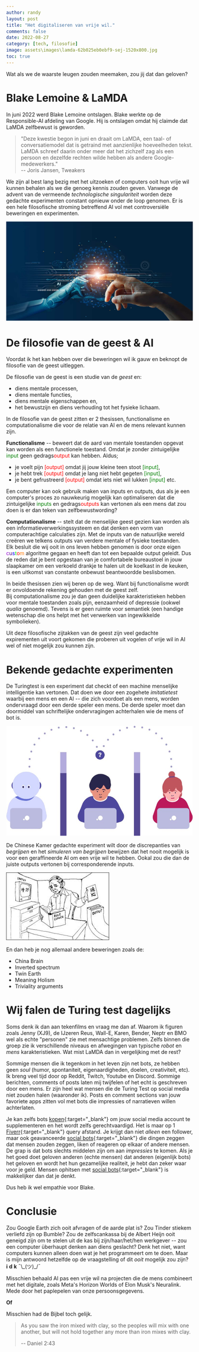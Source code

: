 ```yaml
---
author: randy
layout: post
title: "Het digitaliseren van vrije wil."
comments: false
date: 2022-08-27
category: [tech, filosofie]
image: assets\images\lamda-62b025eb0ebf9-sej-1520x800.jpg
toc: true
---
```


Wat als we de waarste leugen zouden meemaken, zou jij dat dan geloven?

# Blake Lemoine & LaMDA

In juni 2022 werd Blake Lemoine ontslagen. Blake werkte op de Responsible-AI afdeling van Google. Hij is ontslagen omdat hij claimde dat LaMDA zelfbewust is geworden. 

> "Deze kwestie begon in juni en draait om LaMDA, een taal- of conversatiemodel dat is getraind met aanzienlijke hoeveelheden tekst. LaMDA schreef daarin onder meer dat het zichzelf zag als een persoon en dezelfde rechten wilde hebben als andere Google-medewerkers."<br>
-- Joris Jansen, Tweakers 

We zijn al best lang bezig met het uitzoeken of computers ooit hun vrije wil kunnen behalen als we die genoeg kennis zouden geven. Vanwege de advent van de vermeende _technologische singulariteit_ worden deze gedachte experimenten constant opnieuw onder de loop genomen. Er is een hele filosofische stroming betreffend AI vol met controversiële beweringen en experimenten.  

![image](\assets\images\iStock-1206796363.jpg)

# De filosofie van de geest & AI

Voordat ik het kan hebben over die beweringen wil ik gauw en beknopt de filosofie van de geest uitleggen.

De filosofie van de geest is een studie van de _geest_ en: 
- diens mentale processen, 
- diens mentale functies, 
- diens mentale eigenschappen en, 
- het bewustzijn en diens verhouding tot het fysieke lichaam. 

In de filosofie van de geest zitten er 2 thesissen, functionalisme en computationalisme die voor de relatie van AI en de mens relevant kunnen zijn. 

**Functionalisme** -- beweert dat de aard van mentale toestanden opgevat kan worden als een functionele toestand. Omdat je zonder zintuigelijke <font color="green">input</font> geen gedrags<font color="red">output</font> kan hebben. Aldus; 
- je voelt pijn <font color="red">[output]</font> omdat jij jouw kleine teen stoot <font color="green">[input]</font>, 
- je hebt trek <font color="red">[output]</font> omdat je lang niet hebt gegeten <font color="green">[input]</font>, 
- je bent gefrustreerd <font color="red">[output]</font> omdat iets niet wil lukken <font color="green">[input]</font> etc.

Een computer kan ook gebruik maken van inputs en outputs, dus als je een computer's proces zo nauwkeurig mogelijk kan optimaliseren dat die zintuigelijke <font color="green">inputs</font> en gedrags<font color="red">outputs</font> kan vertonen als een mens dat zou doen is er dan teken van zelfbewustwording?

**Computationalisme** -- stelt dat de menselijke geest gezien kan worden als een informatieverwerkingssysteem en dat denken een vorm van computerachtige calculaties zijn. Met de inputs van de natuurlijke wereld creëren we telkens outputs van verdere mentale of fysieke toestanden. \
Elk besluit die wij ooit in ons leven hebben genomen is door onze eigen 
	<span class="block-line"><span><span style="color:#9400D3;">c</span><span style="color:#4B0082;">u</span><span style="color:#0000FF;">s</span><span style="color:#00FF00;">t</span><span style="color:#FF0000;">o</span><span style="color:#FF7F0F;">m</span></span></span>
algoritme gegaan en heeft dan tot een bepaalde output geleidt.
Dus de reden dat je bent opgestaan van je comfortabele bureaustoel in jouw slaapkamer om een verkoeld drankje te halen uit de koelkast in de keuken, is een uitkomst van constante onbewust beantwoordde beslisbomen.

In beide thesissen zien wij beren op de weg. Want bij functionalisme wordt er onvoldoende rekening gehouden met de geest zelf. \
Bij computationalisme zou je dan geen duidelijke karakteristieken hebben voor mentale toestanden zoals pijn, eenzaamheid of depressie (ookwel _qualia_ genoemd). Tevens is er geen ruimte voor semantiek (een handige wetenschap die ons helpt met het verwerken van ingewikkelde symbolieken). 

Uit deze filosofische zijtakken van de geest zijn veel gedachte expirementen uit voort gekomen die proberen uit vogelen of vrije wil in AI wel of niet mogelijk zou kunnen zijn. 

# Bekende gedachte experimenten

De Turingtest is een experiment dat checkt of een machine menselijke intelligentie kan vertonen. Dat doen we door een zogehete *imitatietest* waarbij een mens en een AI -- die zich voordoet als een mens, worden ondervraagd door een derde speler een mens. De derde speler moet dan doormiddel van schriftelijke ondervragingen achterhalen wie de mens of bot is.

![Turing Test](\assets\images\what-is-the-turing-test.jpg)

De Chinese Kamer gedachte experiment wilt door de discrepanties van _begrijpen_ en het _simuleren van begrijpen_ bewijzen dat het nooit mogelijk is voor een geraffineerde AI om een vrije wil te hebben. Ookal zou die dan de juiste outputs vertonen bij corresponderende inputs.

![De Chinese kamer](\assets\images\chinese_rule.jpg)

En dan heb je nog allemaal andere beweringen zoals de:
- China Brain
- Inverted spectrum
- Twin Earth
- Meaning Holism
- Triviality arguments

# Wij falen de Turing test dagelijks

Soms denk ik dan aan tekenfilms en vraag me dan af. Waarom ik figuren zoals Jenny (XJ9), de IJzeren Reus, Wall-E, Karen, Bender, Neptr en BMO wel als echte "personen" zie met mensachtige problemen. Zelfs binnen die groep zie ik verschillende niveaus en afwegingen van typische _robot_ en _mens_ karakteristieken. Wat mist LaMDA dan in vergelijking met de rest?

Sommige mensen die ik tegenkom in het leven zijn net bots, ze hebben geen _soul_ (humor, spontaniteit, eigenaardigheden, doelen, creativiteit, etc). Ik breng veel tijd door op Reddit, Twitch, Youtube en Discord. Sommige berichten, comments of posts laten mij twijfelen of het echt is geschreven door een mens. Er zijn heel wat mensen die de Turing Test op social media niet zouden halen (waaronder ik). Posts en comment sections van jouw favoriete apps zitten vol met bots die impressies of narratieven willen achterlaten. 

Je kan zelfs bots [kopen](https://www.wordstream.com/blog/ws/2013/05/16/buying-twitter-followers-cheap-price-friendship){:target="_blank"} om jouw social media account te supplementeren en het wordt zelfs gerechtvaardigd. Het is maar op 1 [Fiverr](https://www.fiverr.com/gigs/search?utf8=%E2%9C%93&query=twitter+followers){:target="_blank"} query afstand. Je krijgt dan niet _alleen_ een follower, maar ook geavanceerde [social bots](https://en.wikipedia.org/wiki/Social_bot){:target="_blank"} die dingen zeggen dat mensen zouden zeggen, liken of reageren op elkaar of andere mensen. De grap is dat bots slechts middelen zijn om aan _impressies_ te komen. Als je het goed doet geloven anderen (echte mensen) dat anderen (eigenlijk bots) het geloven en wordt het hun gezamelijke realiteit, je hebt dan zeker waar voor je geld. Mensen ophitsen met [social bots](https://prevency.com/en/what-is-social-media-warfare/){:target="_blank"} is makkelijker dan dat je denkt.

Dus heb ik wel empathie voor Blake. 

# Conclusie

Zou Google Earth zich ooit afvragen of de aarde plat is? Zou Tinder stiekem verliefd zijn op Bumble? Zou de zelfscankassa bij de Albert Heijn ooit geneigd zijn om te stelen uit de kas bij zijn/haar/het/hen werkgever -- zou een computer überhaupt denken aan diens geslacht? Denk het niet, want computers kunnen alleen doen wat je het programmeert om te doen. Maar is mijn antwoord hetzelfde op de vraagstelling of dit *ooit* mogelijk zou zijn? \
 **i** **d** **k** ¯\\\_(ツ)_/¯ 

Misschien behaald AI pas een vrije wil na projecten die de mens combineert met het digitale, zoals Meta's Horizon Worlds of Elon Musk's Neuralink. Mede door het paplepelen van onze persoonsgegevens.

**Of**

Misschien had de Bijbel toch gelijk.
> As you saw the iron mixed with clay, so the peoples will mix with one another, but will not hold together any more than iron mixes with clay.
>
> -- Daniel 2:43 